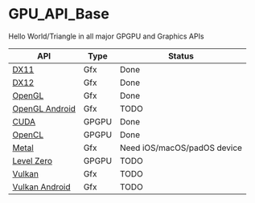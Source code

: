 # GPU_API_Base
Hello World/Triangle in all major GPGPU and Graphics APIs

| API | Type | Status |
|---  |---   |---     |
| [DX11](./Base_DX11)           | Gfx   | Done  |
| [DX12](./Base_DX12)           | Gfx   | Done  |
| [OpenGL](./Base_OpenGL)       | Gfx   | Done  |
| [OpenGL Android](./Base_OpenGLAndroid)       | Gfx   | TODO  |
| [CUDA](./Base_CUDA)           | GPGPU | Done  |
| [OpenCL](./Base_OpenCL)       | GPGPU | Done  |
| [Metal](./Base_Metal)         | Gfx   | Need iOS/macOS/padOS device  |
| [Level Zero](./Base_LevelZero)| GPGPU | TODO  |
| [Vulkan](./Base_Vulkan)       | Gfx | TODO  |
| [Vulkan Android](./Base_VulkanAndroid)| Gfx | TODO  |
